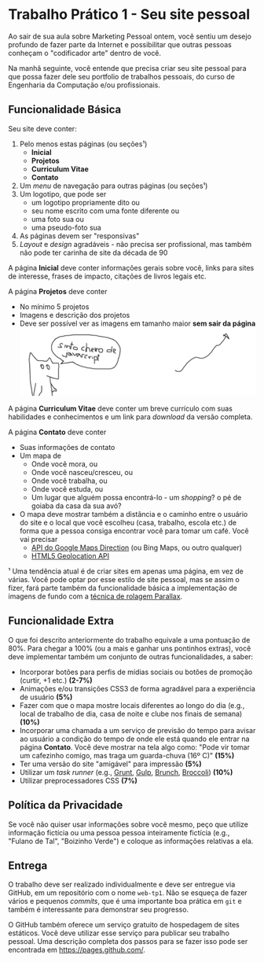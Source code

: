 # Trabalho Prático 1 - Seu site pessoal

Ao sair de sua aula sobre Marketing Pessoal ontem, você sentiu um desejo
profundo de fazer parte da Internet e possibilitar que outras pessoas conheçam
o "codificador arte" dentro de você.

Na manhã seguinte, você entende que precisa criar seu site pessoal para que
possa fazer dele seu portfolio de trabalhos pessoais, do curso de Engenharia da
Computação e/ou profissionais.

## Funcionalidade Básica

Seu site deve conter:
1. Pelo menos estas páginas (ou seções¹)
   - **Inicial**
   - **Projetos**
   - **Curriculum Vitae**
   - **Contato**
1. Um _menu_ de navegação para outras páginas (ou seções¹)
1. Um logotipo, que pode ser
   - um logotipo propriamente dito ou
   - seu nome escrito com uma fonte diferente ou
   - uma foto sua ou
   - uma pseudo-foto sua
1. As páginas devem ser "responsivas"
1. _Layout_ e _design_ agradáveis - não precisa ser profissional, mas também não
  pode ter carinha de site da década de 90

A página **Inicial** deve conter informações gerais sobre você, links para sites
 de interesse, frases de impacto, citações de livros legais etc.

A página **Projetos** deve conter
- No mínimo 5 projetos
- Imagens e descrição dos projetos
- Deve ser possível ver as imagens em tamanho maior **sem sair da página**
  ![](images/cheiro-small.png)


A página **Curriculum Vitae** deve conter um breve currículo com suas
habilidades e conhecimentos e um link para _download_ da versão completa.

A página **Contato** deve conter
- Suas informações de contato
- Um mapa de
  - Onde você mora, ou
  - Onde você nasceu/cresceu, ou
  - Onde você trabalha, ou
  - Onde você estuda, ou
  - Um lugar que alguém possa encontrá-lo - um _shopping_? o pé de goiaba da casa
    da sua avó?
- O mapa deve mostrar também a distância e o caminho entre o usuário do site
  e o local que você escolheu (casa, trabalho, escola etc.) de forma que a
  pessoa consiga encontrar você para tomar um café. Você vai precisar
  - [API do Google Maps Direction](https://developers.google.com/maps/documentation/directions/#Introduction) (ou Bing Maps, ou outro qualquer)
  - [HTML5 Geolocation API](https://developer.mozilla.org/pt-BR/docs/Using_geolocation)


¹ Uma tendência atual é de criar sites em apenas uma página, em vez de várias.
Você pode optar por esse estilo de site pessoal, mas se assim o fizer, fará
parte também da funcionalidade básica a implementação de imagens de fundo com a
[técnica de rolagem Parallax](https://ihatetomatoes.net/simple-parallax-scrolling-tutorial/).


## Funcionalidade Extra

O que foi descrito anteriormente do trabalho equivale a uma pontuação de 80%.
Para chegar a 100% (ou a mais e ganhar uns pontinhos extras), você deve
implementar também um conjunto de outras funcionalidades, a saber:

- Incorporar botões para perfis de mídias sociais ou botões de promoção
  (curtir, +1 etc.) **(2-7%)**
- Animações e/ou transições CSS3 de forma agradável para a experiência de
  usuário **(5%)**
- Fazer com que o mapa mostre locais diferentes ao longo do dia (e.g., local
  de trabalho de dia, casa de noite e clube nos finais de semana) **(10%)**
- Incorporar uma chamada a um serviço de previsão do tempo para avisar ao
  usuário a condição do tempo de onde ele está quando ele entrar na página
  **Contato**. Você deve mostrar na tela algo como: "Pode vir tomar um cafezinho
  comigo, mas traga um guarda-chuva (16º C)" **(15%)**
- Ter uma versão do site "amigável" para impressão **(5%)**
- Utilizar um _task runner_ (e.g., [Grunt](http://gruntjs.com/), [Gulp](http://gulpjs.com/), [Brunch](http://brunch.io/), [Broccoli](https://github.com/broccolijs/broccoli)) **(10%)**
- Utilizar preprocessadores CSS **(7%)**


## Política da Privacidade

Se você não quiser usar informações sobre você mesmo, peço que utilize
informação fictícia ou uma pessoa pessoa inteiramente fictícia (e.g.,
"Fulano de Tal", "Boizinho Verde") e coloque as informações relativas a ela.

## Entrega

O trabalho deve ser realizado individualmente e deve ser entregue via GitHub,
em um repositório com o nome `web-tp1`. Não se esqueça de fazer vários e
pequenos _commits_, que é uma importante boa prática em `git` e também é
interessante para demonstrar seu progresso.

O GitHub também oferece um serviço gratuito de hospedagem de sites estáticos.
Você deve utilizar esse serviço para publicar seu trabalho pessoal. Uma
descrição completa dos passos para se fazer isso pode ser encontrada em
https://pages.github.com/.

